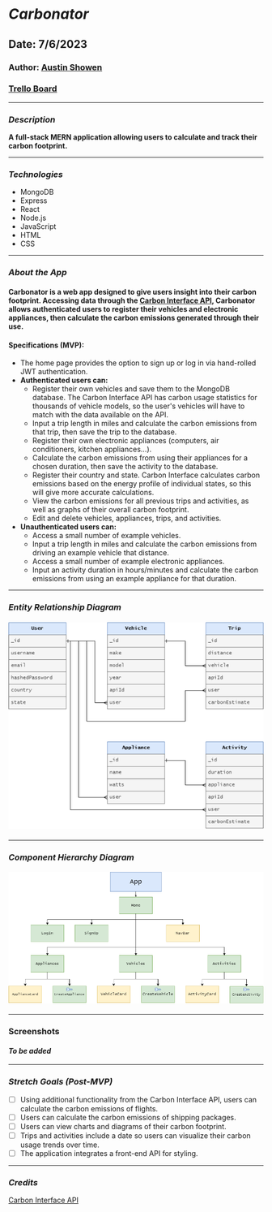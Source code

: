 # **_Carbonator_**

## Date: 7/6/2023

### Author: [Austin Showen](https://github.com/austin-showen)

### [Trello Board](https://trello.com/b/aU2H0Ynd/carbonator)

---

### **_Description_**

**A full-stack MERN application allowing users to calculate and track their carbon footprint.**

---

### **_Technologies_**

- MongoDB
- Express
- React
- Node.js
- JavaScript
- HTML
- CSS

---

### **_About the App_**

#### Carbonator is a web app designed to give users insight into their carbon footprint. Accessing data through the [Carbon Interface API](https://docs.carboninterface.com/#/), Carbonator allows authenticated users to register their vehicles and electronic appliances, then calculate the carbon emissions generated through their use.

#### Specifications (MVP):

- The home page provides the option to sign up or log in via hand-rolled JWT authentication.
- **Authenticated users can:**
    - Register their own vehicles and save them to the MongoDB database. The Carbon Interface API has carbon usage statistics for thousands of vehicle models, so the user's vehicles will have to match with the data available on the API.
    - Input a trip length in miles and calculate the carbon emissions from that trip, then save the trip to the database.
    - Register their own electronic appliances (computers, air conditioners, kitchen appliances...).
    - Calculate the carbon emissions from using their appliances for a chosen duration, then save the activity to the database.
    - Register their country and state. Carbon Interface calculates carbon emissions based on the energy profile of individual states, so this will give more accurate calculations.
    - View the carbon emissions for all previous trips and activities, as well as graphs of their overall carbon footprint.
    - Edit and delete vehicles, appliances, trips, and activities.
- **Unauthenticated users can:**
    - Access a small number of example vehicles.
    - Input a trip length in miles and calculate the carbon emissions from driving an example vehicle that distance.
    - Access a small number of example electronic appliances.
    - Input an activity duration in hours/minutes and calculate the carbon emissions from using an example appliance for that duration.

---

### **_Entity Relationship Diagram_**

#### ![Entity Relationship Diagram](entity_relationship_diagram.png)

---

### **_Component Hierarchy Diagram_**

#### ![Component Hierarchy Diagram](component_hierarchy_diagram.png)

---

### Screenshots

#### _To be added_

---

### **_Stretch Goals (Post-MVP)_**

- [ ] Using additional functionality from the Carbon Interface API, users can calculate the carbon emissions of flights.
- [ ] Users can calculate the carbon emissions of shipping packages.
- [ ] Users can view charts and diagrams of their carbon footprint.
- [ ] Trips and activities include a date so users can visualize their carbon usage trends over time.
- [ ] The application integrates a front-end API for styling.

---

### **_Credits_**

[Carbon Interface API](https://docs.carboninterface.com/#/)
